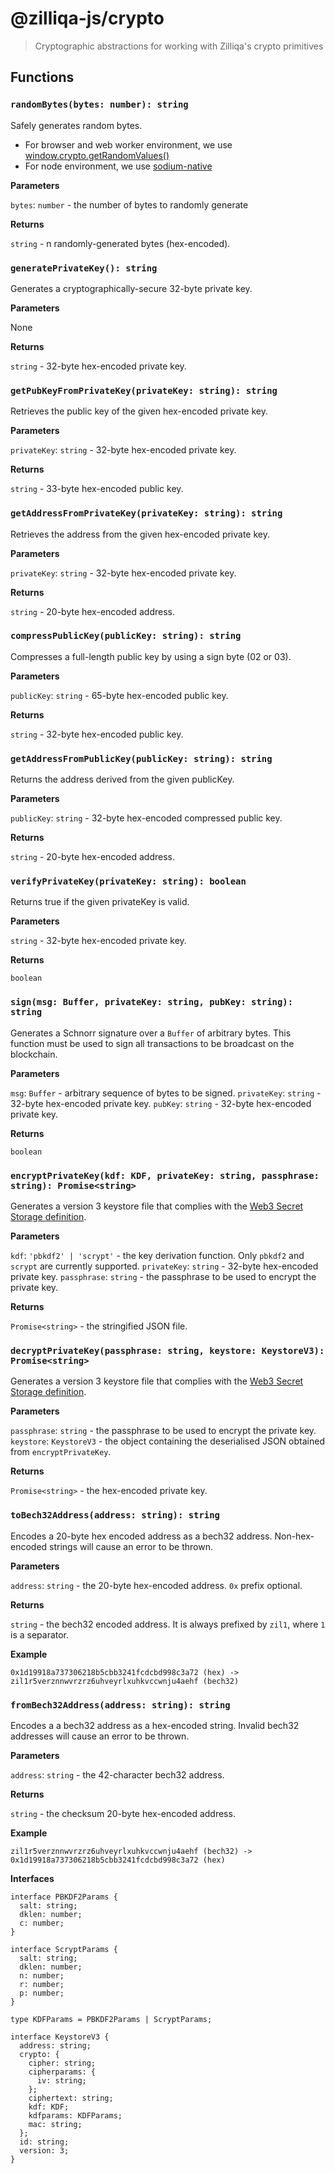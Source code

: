 # @zilliqa-js/crypto

> Cryptographic abstractions for working with Zilliqa's crypto primitives

## Functions

### `randomBytes(bytes: number): string`

Safely generates random bytes.

- For browser and web worker environment, we use [window.crypto.getRandomValues()](https://developer.mozilla.org/en-US/docs/Web/API/Crypto/getRandomValues)
- For node environment, we use [sodium-native](https://github.com/sodium-friends/sodium-native)

**Parameters**

`bytes`: `number` - the number of bytes to randomly generate

**Returns**

`string` - n randomly-generated bytes (hex-encoded).

### `generatePrivateKey(): string`

Generates a cryptographically-secure 32-byte private key.

**Parameters**

None

**Returns**

`string` - 32-byte hex-encoded private key.

### `getPubKeyFromPrivateKey(privateKey: string): string`

Retrieves the public key of the given hex-encoded private key.

**Parameters**

`privateKey`: `string` - 32-byte hex-encoded private key.

**Returns**

`string` - 33-byte hex-encoded public key.

### `getAddressFromPrivateKey(privateKey: string): string`

Retrieves the address from the given hex-encoded private key.

**Parameters**

`privateKey`: `string` - 32-byte hex-encoded private key.

**Returns**

`string` - 20-byte hex-encoded address.

### `compressPublicKey(publicKey: string): string`

Compresses a full-length public key by using a sign byte (02 or 03).

**Parameters**

`publicKey`: `string` - 65-byte hex-encoded public key.

**Returns**

`string` - 32-byte hex-encoded public key.

### `getAddressFromPublicKey(publicKey: string): string`

Returns the address derived from the given publicKey.

**Parameters**

`publicKey`: `string` - 32-byte hex-encoded compressed public key.

**Returns**

`string` - 20-byte hex-encoded address.

### `verifyPrivateKey(privateKey: string): boolean`

Returns true if the given privateKey is valid.

**Parameters**

`string` - 32-byte hex-encoded private key.

**Returns**

`boolean`

### `sign(msg: Buffer, privateKey: string, pubKey: string): string`

Generates a Schnorr signature over a `Buffer` of arbitrary bytes. This
function must be used to sign all transactions to be broadcast on the
blockchain.

**Parameters**

`msg`: `Buffer` - arbitrary sequence of bytes to be signed.
`privateKey`: `string` - 32-byte hex-encoded private key.
`pubKey`: `string` - 32-byte hex-encoded private key.

**Returns**

`boolean`

### `encryptPrivateKey(kdf: KDF, privateKey: string, passphrase: string): Promise<string>`

Generates a version 3 keystore file that complies with the [Web3 Secret Storage definition](https://github.com/ethereum/wiki/wiki/Web3-Secret-Storage-Definition).

**Parameters**

`kdf`: `'pbkdf2' | 'scrypt'` - the key derivation function. Only `pbkdf2` and
`scrypt` are currently supported.
`privateKey`: `string` - 32-byte hex-encoded private key.
`passphrase`: `string` - the passphrase to be used to encrypt the private key.

**Returns**

`Promise<string>` - the stringified JSON file.

### `decryptPrivateKey(passphrase: string, keystore: KeystoreV3): Promise<string>`

Generates a version 3 keystore file that complies with the [Web3 Secret Storage definition](https://github.com/ethereum/wiki/wiki/Web3-Secret-Storage-Definition).

**Parameters**

`passphrase`: `string` - the passphrase to be used to encrypt the private key.
`keystore`: `KeystoreV3` - the object containing the deserialised JSON obtained from `encryptPrivateKey`.

**Returns**

`Promise<string>` - the hex-encoded private key.

### `toBech32Address(address: string): string`

Encodes a 20-byte hex encoded address as a bech32 address. Non-hex-encoded
strings will cause an error to be thrown.

**Parameters**

`address`: `string` - the 20-byte hex-encoded address. `0x` prefix optional.

**Returns**

`string` - the bech32 encoded address. It is always prefixed by `zil1`, where
`1` is a separator.

**Example**

```
0x1d19918a737306218b5cbb3241fcdcbd998c3a72 (hex) -> zil1r5verznnwvrzrz6uhveyrlxuhkvccwnju4aehf (bech32)
```

### `fromBech32Address(address: string): string`

Encodes a a bech32 address as a hex-encoded string. Invalid bech32 addresses
will cause an error to be thrown.

**Parameters**

`address`: `string` - the 42-character bech32 address.

**Returns**

`string` - the checksum 20-byte hex-encoded address.

**Example**

```
zil1r5verznnwvrzrz6uhveyrlxuhkvccwnju4aehf (bech32) -> 0x1d19918a737306218b5cbb3241fcdcbd998c3a72 (hex)
```

**Interfaces**

```
interface PBKDF2Params {
  salt: string;
  dklen: number;
  c: number;
}

interface ScryptParams {
  salt: string;
  dklen: number;
  n: number;
  r: number;
  p: number;
}

type KDFParams = PBKDF2Params | ScryptParams;

interface KeystoreV3 {
  address: string;
  crypto: {
    cipher: string;
    cipherparams: {
      iv: string;
    };
    ciphertext: string;
    kdf: KDF;
    kdfparams: KDFParams;
    mac: string;
  };
  id: string;
  version: 3;
}
```
